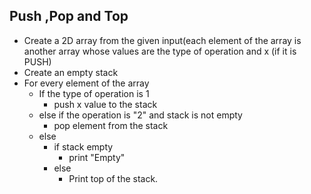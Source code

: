 ## Push ,Pop and Top

- Create a 2D array from the given input(each element of the array is another array whose values are the type of operation and x (if it is PUSH)
- Create an empty stack 
- For every element of the array
  - If the type of operation is 1
    -  push x value to the stack
  - else if the operation is "2"  and stack is not empty
    - pop element from the  stack
  - else
    - if stack empty 
      - print "Empty"
    - else
      -  Print top of the stack.

